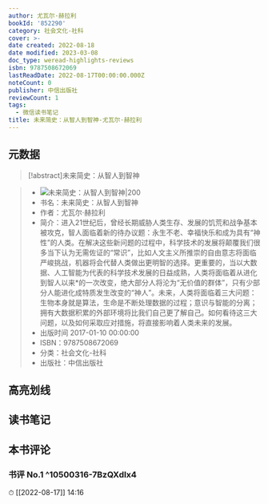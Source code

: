 ```yaml
---
author: 尤瓦尔·赫拉利
bookId: '852290'
category: 社会文化-社科
cover: >-
date created: 2022-08-18
date modified: 2023-03-08
doc_type: weread-highlights-reviews
isbn: 9787508672069
lastReadDate: 2022-08-17T00:00:00.000Z
noteCount: 0
publisher: 中信出版社
reviewCount: 1
tags:
  - 微信读书笔记
title: 未来简史：从智人到智神-尤瓦尔·赫拉利
---
```


## 元数据

>[!abstract]未来简史：从智人到智神

> - ![未来简史：从智人到智神|200](https://wfqqreader-1252317822.image.myqcloud.com/cover/290/852290/t7_852290.jpg)
> - 书名：未来简史：从智人到智神
> - 作者：尤瓦尔·赫拉利
> - 简介：进入21世纪后，曾经长期威胁人类生存、发展的饥荒和战争基本被攻克，智人面临着新的待办议题：永生不老、幸福快乐和成为具有“神性”的人类。在解决这些新问题的过程中，科学技术的发展将颠覆我们很多当下认为无需佐证的“常识”，比如人文主义所推崇的自由意志将面临严峻挑战，机器将会代替人类做出更明智的选择。更重要的，当以大数据、人工智能为代表的科学技术发展的日益成熟，人类将面临着从进化到智人以来*的一次改变，绝大部分人将沦为“无价值的群体”，只有少部分人能进化成特质发生改变的“神人”。未来，人类将面临着三大问题：生物本身就是算法，生命是不断处理数据的过程；意识与智能的分离；拥有大数据积累的外部环境将比我们自己更了解自己。如何看待这三大问题，以及如何采取应对措施，将直接影响着人类未来的发展。
> - 出版时间 2017-01-10 00:00:00
> - ISBN：9787508672069
> - 分类：社会文化-社科
> - 出版社：中信出版社

## 高亮划线

## 读书笔记

## 本书评论

### 书评 No.1 ^10500316-7BzQXdIx4

⏱ [[2022-08-17]] 14:16
